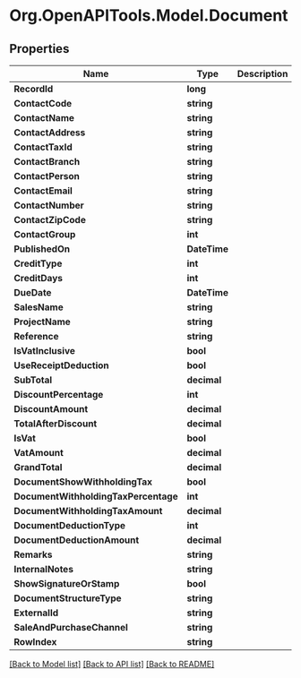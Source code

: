 # Org.OpenAPITools.Model.Document

## Properties

Name | Type | Description | Notes
------------ | ------------- | ------------- | -------------
**RecordId** | **long** |  | [optional] 
**ContactCode** | **string** |  | [optional] 
**ContactName** | **string** |  | [optional] 
**ContactAddress** | **string** |  | [optional] 
**ContactTaxId** | **string** |  | [optional] 
**ContactBranch** | **string** |  | [optional] 
**ContactPerson** | **string** |  | [optional] 
**ContactEmail** | **string** |  | [optional] 
**ContactNumber** | **string** |  | [optional] 
**ContactZipCode** | **string** |  | [optional] 
**ContactGroup** | **int** |  | [optional] 
**PublishedOn** | **DateTime** |  | [optional] 
**CreditType** | **int** |  | [optional] 
**CreditDays** | **int** |  | [optional] 
**DueDate** | **DateTime** |  | [optional] 
**SalesName** | **string** |  | [optional] 
**ProjectName** | **string** |  | [optional] 
**Reference** | **string** |  | [optional] 
**IsVatInclusive** | **bool** |  | [optional] 
**UseReceiptDeduction** | **bool** |  | [optional] 
**SubTotal** | **decimal** |  | [optional] 
**DiscountPercentage** | **int** |  | [optional] 
**DiscountAmount** | **decimal** |  | [optional] 
**TotalAfterDiscount** | **decimal** |  | [optional] 
**IsVat** | **bool** |  | [optional] 
**VatAmount** | **decimal** |  | [optional] 
**GrandTotal** | **decimal** |  | [optional] 
**DocumentShowWithholdingTax** | **bool** |  | [optional] 
**DocumentWithholdingTaxPercentage** | **int** |  | [optional] 
**DocumentWithholdingTaxAmount** | **decimal** |  | [optional] 
**DocumentDeductionType** | **int** |  | [optional] 
**DocumentDeductionAmount** | **decimal** |  | [optional] 
**Remarks** | **string** |  | [optional] 
**InternalNotes** | **string** |  | [optional] 
**ShowSignatureOrStamp** | **bool** |  | [optional] 
**DocumentStructureType** | **string** |  | [optional] 
**ExternalId** | **string** |  | [optional] 
**SaleAndPurchaseChannel** | **string** |  | [optional] 
**RowIndex** | **string** |  | [optional] 

[[Back to Model list]](../README.md#documentation-for-models) [[Back to API list]](../README.md#documentation-for-api-endpoints) [[Back to README]](../README.md)

